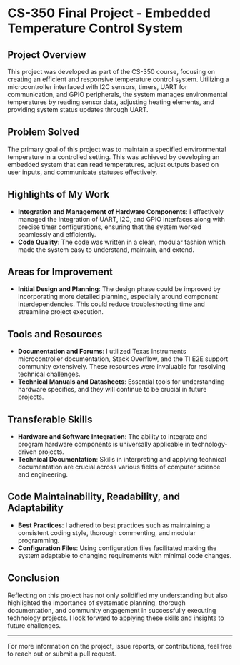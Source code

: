# CS-350 Final Project - Embedded Temperature Control System

## Project Overview

This project was developed as part of the CS-350 course, focusing on creating an efficient and responsive temperature control system. Utilizing a microcontroller interfaced with I2C sensors, timers, UART for communication, and GPIO peripherals, the system manages environmental temperatures by reading sensor data, adjusting heating elements, and providing system status updates through UART.

## Problem Solved

The primary goal of this project was to maintain a specified environmental temperature in a controlled setting. This was achieved by developing an embedded system that can read temperatures, adjust outputs based on user inputs, and communicate statuses effectively.

## Highlights of My Work

- **Integration and Management of Hardware Components**: I effectively managed the integration of UART, I2C, and GPIO interfaces along with precise timer configurations, ensuring that the system worked seamlessly and efficiently.
- **Code Quality**: The code was written in a clean, modular fashion which made the system easy to understand, maintain, and extend.

## Areas for Improvement

- **Initial Design and Planning**: The design phase could be improved by incorporating more detailed planning, especially around component interdependencies. This could reduce troubleshooting time and streamline project execution.

## Tools and Resources

- **Documentation and Forums**: I utilized Texas Instruments microcontroller documentation, Stack Overflow, and the TI E2E support community extensively. These resources were invaluable for resolving technical challenges.
- **Technical Manuals and Datasheets**: Essential tools for understanding hardware specifics, and they will continue to be crucial in future projects.

## Transferable Skills

- **Hardware and Software Integration**: The ability to integrate and program hardware components is universally applicable in technology-driven projects.
- **Technical Documentation**: Skills in interpreting and applying technical documentation are crucial across various fields of computer science and engineering.

## Code Maintainability, Readability, and Adaptability

- **Best Practices**: I adhered to best practices such as maintaining a consistent coding style, thorough commenting, and modular programming.
- **Configuration Files**: Using configuration files facilitated making the system adaptable to changing requirements with minimal code changes.

## Conclusion

Reflecting on this project has not only solidified my understanding but also highlighted the importance of systematic planning, thorough documentation, and community engagement in successfully executing technology projects. I look forward to applying these skills and insights to future challenges.

---
For more information on the project, issue reports, or contributions, feel free to reach out or submit a pull request.
